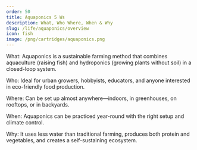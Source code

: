 ```yaml
---
order: 50
title: Aquaponics 5 Ws
description: What, Who Where, When & Why
slug: /life/aquaponics/overview
icon: fish
image: /png/cartridges/aquaponics.png
---
```


What: Aquaponics is a sustainable farming method that combines aquaculture (raising fish) and hydroponics (growing plants without soil) in a closed-loop system.

Who: Ideal for urban growers, hobbyists, educators, and anyone interested in eco-friendly food production.

Where: Can be set up almost anywhere—indoors, in greenhouses, on rooftops, or in backyards.

When: Aquaponics can be practiced year-round with the right setup and climate control.

Why: It uses less water than traditional farming, produces both protein and vegetables, and creates a self-sustaining ecosystem.
